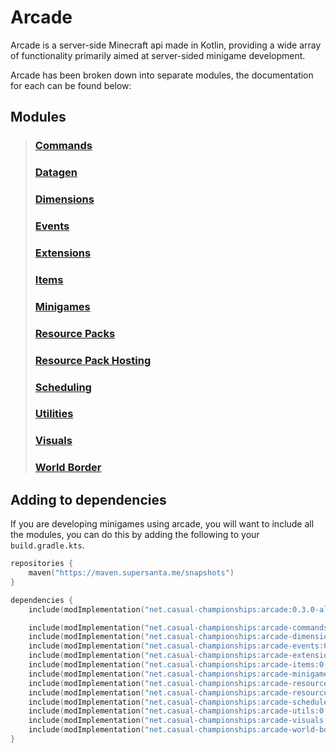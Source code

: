 # Arcade

Arcade is a server-side Minecraft api made in Kotlin, providing
a wide array of functionality primarily aimed at server-sided
minigame development.

Arcade has been broken down into separate modules, the documentation
for each can be found below:

## Modules

> ### [Commands](./docs/arcade-commands/getting-started.md)
> ### [Datagen](./docs/arcade-datagen/getting-started.md)
> ### [Dimensions](./docs/arcade-dimensions/getting-started.md)
> ### [Events](./docs/arcade-events/getting-started.md)
> ### [Extensions](./docs/arcade-extensions/getting-started.md)
> ### [Items](./docs/arcade-items/getting-started.md)
> ### [Minigames](./docs/arcade-minigames/getting-started.md)
> ### [Resource Packs](./docs/arcade-resource-pack/getting-started.md)
> ### [Resource Pack Hosting](./docs/arcade-resource-pack-host/getting-started.md)
> ### [Scheduling](./docs/arcade-scheduler/getting-started.md)
> ### [Utilities](./docs/arcade-utils/getting-started.md)
> ### [Visuals](./docs/arcade-visuals/getting-started.md)
> ### [World Border](./docs/arcade-world-border/getting-started.md)

## Adding to dependencies

If you are developing minigames using arcade, you will want to include
all the modules, you can do this by adding the following to your
`build.gradle.kts`.

```kts
repositories {
    maven("https://maven.supersanta.me/snapshots")
}

dependencies {
    include(modImplementation("net.casual-championships:arcade:0.3.0-alpha.25+1.21.1")!!)

    include(modImplementation("net.casual-championships:arcade-commands:0.3.0-alpha.25+1.21.1")!!)
    include(modImplementation("net.casual-championships:arcade-dimensions:0.3.0-alpha.25+1.21.1")!!)
    include(modImplementation("net.casual-championships:arcade-events:0.3.0-alpha.25+1.21.1")!!)
    include(modImplementation("net.casual-championships:arcade-extensions:0.3.0-alpha.25+1.21.1")!!)
    include(modImplementation("net.casual-championships:arcade-items:0.3.0-alpha.25+1.21.1")!!)
    include(modImplementation("net.casual-championships:arcade-minigames:0.3.0-alpha.25+1.21.1")!!)
    include(modImplementation("net.casual-championships:arcade-resource-pack:0.3.0-alpha.25+1.21.1")!!)
    include(modImplementation("net.casual-championships:arcade-resource-pack-host:0.3.0-alpha.25+1.21.1")!!)
    include(modImplementation("net.casual-championships:arcade-scheduler:0.3.0-alpha.25+1.21.1")!!)
    include(modImplementation("net.casual-championships:arcade-utils:0.3.0-alpha.25+1.21.1")!!)
    include(modImplementation("net.casual-championships:arcade-visuals:0.3.0-alpha.25+1.21.1")!!)
    include(modImplementation("net.casual-championships:arcade-world-border:0.3.0-alpha.25+1.21.1")!!)
}
```



